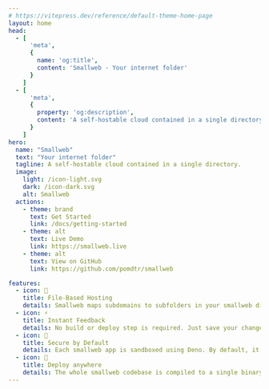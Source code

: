 ```yaml
---
# https://vitepress.dev/reference/default-theme-home-page
layout: home
head:
  - [
      'meta',
      {
        name: 'og:title',
        content: 'Smallweb - Your internet folder'
      }
    ]
  - [
      'meta',
      {
        property: 'og:description',
        content: 'A self-hostable cloud contained in a single directory.',
      }
    ]
hero:
  name: "Smallweb"
  text: "Your internet folder"
  tagline: A self-hostable cloud contained in a single directory.
  image:
    light: /icon-light.svg
    dark: /icon-dark.svg
    alt: Smallweb
  actions:
    - theme: brand
      text: Get Started
      link: /docs/getting-started
    - theme: alt
      text: Live Demo
      link: https://smallweb.live
    - theme: alt
      text: View on GitHub
      link: https://github.com/pomdtr/smallweb

features:
  - icon: 📂
    title: File-Based Hosting
    details: Smallweb maps subdomains to subfolders in your smallweb directory. Creating a new app is as simple as creating a new folder.
  - icon: ⚡
    title: Instant Feedback
    details: No build or deploy step is required. Just save your changes and refresh your browser.
  - icon: 🔐
    title: Secure by Default
    details: Each smallweb app is sandboxed using Deno. By default, it only has access to its own folder.
  - icon: 🚀
    title: Deploy anywhere
    details: The whole smallweb codebase is compiled to a single binary. You can run it on your local machine, a VPS, or a cloud provider.
---
```


